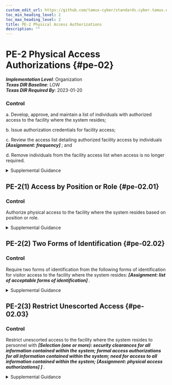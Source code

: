 ```yaml
---
custom_edit_url: https://github.com/tamus-cyber/standards.cyber.tamus.edu/tree/main/static/content/tamus.edu/TAMUS_profile.xml
toc_min_heading_level: 2
toc_max_heading_level: 2
title: PE-2 Physical Access Authorizations
description: ""
---
```


# PE-2 Physical Access Authorizations {#pe-02}

_**Implementation Level**_: Organization\
_**Texas DIR Baseline**_: LOW\
_**Texas DIR Required By**_: 2023-01-20

### Control

a. Develop, approve, and maintain a list of individuals with authorized access to the facility where the system resides;

b. Issue authorization credentials for facility access;

c. Review the access list detailing authorized facility access by individuals <strong> <em>[Assignment: frequency]</em> </strong> ; and

d. Remove individuals from the facility access list when access is no longer required.

<details>
  <summary>Supplemental Guidance</summary>

Physical access authorizations apply to employees and visitors. Individuals with permanent physical access authorization credentials are not considered visitors. Authorization credentials include ID badges, identification cards, and smart cards. Organizations determine the strength of authorization credentials needed consistent with applicable laws, executive orders, directives, regulations, policies, standards, and guidelines. Physical access authorizations may not be necessary to access certain areas within facilities that are designated as publicly accessible.

</details>

## PE-2(1) Access by Position or Role {#pe-02.01}

### Control

Authorize physical access to the facility where the system resides based on position or role.

<details>
  <summary>Supplemental Guidance</summary>

Role-based facility access includes access by authorized permanent and regular/routine maintenance personnel, duty officers, and emergency medical staff.

</details>

## PE-2(2) Two Forms of Identification {#pe-02.02}

### Control

Require two forms of identification from the following forms of identification for visitor access to the facility where the system resides: <strong> <em>[Assignment: list of acceptable forms of identification]</em> </strong>.

<details>
  <summary>Supplemental Guidance</summary>

Acceptable forms of identification include passports, REAL ID-compliant drivers’ licenses, and Personal Identity Verification (PIV) cards. For gaining access to facilities using automated mechanisms, organizations may use PIV cards, key cards, PINs, and biometrics.

</details>

## PE-2(3) Restrict Unescorted Access {#pe-02.03}

### Control

Restrict unescorted access to the facility where the system resides to personnel with <strong> <em>[Selection (one or more): security clearances for all information contained within the system; formal access authorizations for all information contained within the system; need for access to all information contained within the system; <strong> <em>[Assignment: physical access authorizations]</em> </strong> ]</em> </strong>.

<details>
  <summary>Supplemental Guidance</summary>

Individuals without required security clearances, access approvals, or need to know are escorted by individuals with appropriate physical access authorizations to ensure that information is not exposed or otherwise compromised.

</details>

